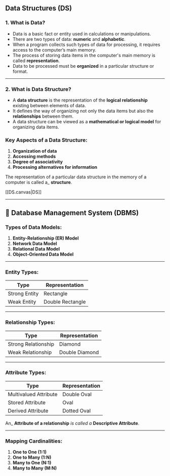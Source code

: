 ## **Data Structures (DS)**

### 1. **What is Data?**

- Data is a basic fact or entity used in calculations or manipulations.
- There are two types of data: **numeric** and **alphabetic**.
- When a program collects such types of data for processing, it requires access to the computer’s main memory.
- The process of storing data items in the computer's main memory is called **representation**.
- Data to be processed must be **organized** in a particular structure or format.

---

### 2. **What is Data Structure?**

- A **data structure** is the representation of the **logical relationship** existing between elements of data.    
- It defines the way of organizing not only the data items but also the **relationships** between them.
- A data structure can be viewed as a **mathematical or logical model** for organizing data items.

### Key Aspects of a Data Structure:

1. **Organization of data**
2. **Accessing methods**
3. **Degree of associativity**
4. **Processing alternatives for information**

The representation of a particular data structure in the memory of a computer is called a_ **structure**.

[[DS.canvas|DS]]

---

## 🔹 **Database Management System (DBMS)**

### **Types of Data Models**:

1. **Entity-Relationship (ER) Model**
2. **Network Data Model**
3. **Relational Data Model**
4. **Object-Oriented Data Model**

---

### **Entity Types**:

| Type          | Representation   |
| ------------- | ---------------- |
| Strong Entity | Rectangle        |
| Weak Entity   | Double Rectangle |

---

### **Relationship Types**:

| Type                | Representation |
| ------------------- | -------------- |
| Strong Relationship | Diamond        |
| Weak Relationship   | Double Diamond |

---

### **Attribute Types**:

| Type                  | Representation |
| --------------------- | -------------- |
| Multivalued Attribute | Double Oval    |
| Stored Attribute      | Oval           |
| Derived Attribute     | Dotted Oval    |

An_ **Attribute of a relationship** _is called a_ **Descriptive Attribute**.

---

### **Mapping Cardinalities**:

1. **One to One (1:1)**
2. **One to Many (1:N)**
3. **Many to One (N:1)**
4. **Many to Many (M:N)**
